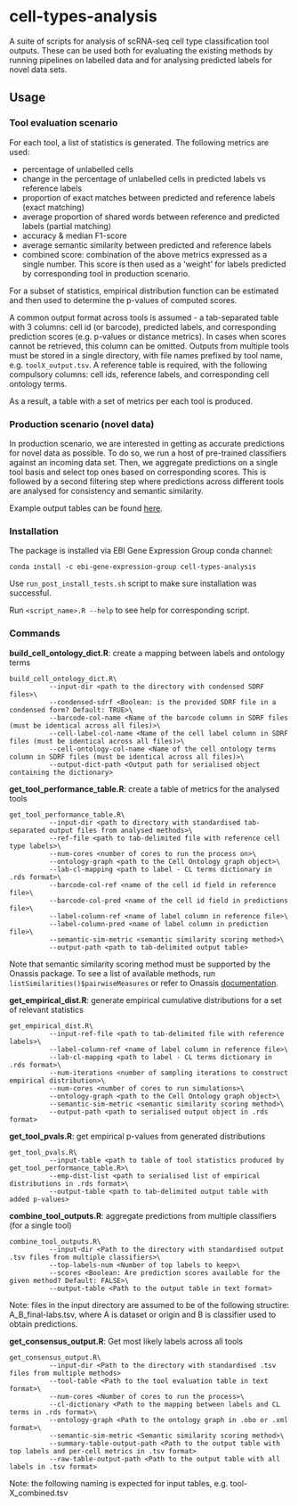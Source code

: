 # cell-types-analysis
A suite of scripts for analysis of scRNA-seq cell type classification tool outputs. These can be used both for evaluating the existing methods by running pipelines on labelled data and for analysing predicted labels for novel data sets.  

## Usage

### Tool evaluation scenario 
For each tool, a list of statistics is generated. The following metrics are used:
* percentage of unlabelled cells
* change in the percentage of unlabelled cells in predicted labels vs reference labels
* proportion of exact matches between predicted and reference labels (exact matching)
* average proportion of shared words between reference and predicted labels (partial matching)
* accuracy & median F1-score
* average semantic similarity between predicted and reference labels
* combined score: combination of the above metrics expressed as a single number. This score is then used as a 'weight' for labels predicted by corresponding tool in production scenario. 

For a subset of statistics, empirical distribution function can be estimated and then used to determine the p-values of computed scores.  

A common output format across tools is assumed - a tab-separated table with 3 columns: cell id (or barcode), predicted labels, and corresponding prediction scores (e.g. p-values or distance metrics). In cases when scores cannot be retrieved, this column can be omitted. Outputs from multiple tools must be stored in a single directory, with file names prefixed by tool name, e.g. `toolX_output.tsv`. A reference table is required, with the following compulsory columns: cell ids, reference labels, and corresponding cell ontology terms.

As a result, a table with a set of metrics per each tool is produced. 

### Production scenario (novel data)
In production scenario, we are interested in getting as accurate predictions for novel data as possible. To do so, we run a host of pre-trained classifiers against an incoming data set. Then, we aggregate predictions on a single tool basis and select top ones based on corresponding scores. This is followed by a second filtering step where predictions across different tools are analysed for consistency and semantic similarity. 

Example output tables can be found [here](https://github.com/ebi-gene-expression-group/cell-types-analysis/tree/master/example_output).

### Installation 
The package is installed via EBI Gene Expression Group conda channel:

```conda install -c ebi-gene-expression-group cell-types-analysis``` 

Use `run_post_install_tests.sh` script to make sure installation was successful. 

Run `<script_name>.R --help` to see help for corresponding script.  

### Commands 
**build_cell_ontology_dict.R**: create a mapping between labels and ontology terms
```
build_cell_ontology_dict.R\
          --input-dir <path to the directory with condensed SDRF files>\
          --condensed-sdrf <Boolean: is the provided SDRF file in a condensed form? Default: TRUE>\
          --barcode-col-name <Name of the barcode column in SDRF files (must be identical across all files)>\
          --cell-label-col-name <Name of the cell label column in SDRF files (must be identical across all files)>\
          --cell-ontology-col-name <Name of the cell ontology terms column in SDRF files (must be identical across all files)>\
          --output-dict-path <Output path for serialised object containing the dictionary>
```

**get_tool_performance_table.R**: create a table of metrics for the analysed tools
```
get_tool_performance_table.R\
          --input-dir <path to directory with standardised tab-separated output files from analysed methods>\
          --ref-file <path to tab-delimited file with reference cell type labels>\
          --num-cores <number of cores to run the process on>\
          --ontology-graph <path to the Cell Ontology graph object>\
          --lab-cl-mapping <path to label - CL terms dictionary in .rds format>\
          --barcode-col-ref <name of the cell id field in reference file>\
          --barcode-col-pred <name of the cell id field in predictions file>\
          --label-column-ref <name of label column in reference file>\
          --label-column-pred <name of label column in prediction file>\
          --semantic-sim-metric <semantic similarity scoring method>\    
          --output-path <path to tab-delimited output table>
```
Note that semantic similarity scoring method must be supported by the Onassis package. To see a list of available methods, run `listSimilarities()$pairwiseMeasures` or refer to Onassis [documentation](https://bioconductor.org/packages/release/bioc/html/Onassis.html). 

**get_empirical_dist.R**: generate empirical cumulative distributions for a set of relevant statistics
```
get_empirical_dist.R\
          --input-ref-file <path to tab-delimited file with reference labels>\
          --label-column-ref <name of label column in reference file>\
          --lab-cl-mapping <path to label - CL terms dictionary in .rds format>\
          --num-iterations <number of sampling iterations to construct empirical distribution>\
          --num-cores <number of cores to run simulations>\
          --ontology-graph <path to the Cell Ontology graph object>\
          --semantic-sim-metric <semantic similarity scoring method>\  
          --output-path <path to serialised output object in .rds format>
```

**get_tool_pvals.R**: get empirical p-values from generated distributions
```
get_tool_pvals.R\
          --input-table <path to table of tool statistics produced by get_tool_performance_table.R>\
          --emp-dist-list <path to serialised list of empirical distributions in .rds format>\
          --output-table <path to tab-delimited output table with added p-values> 
```

**combine_tool_outputs.R**: aggregate predictions from multiple classifiers (for a single tool)
```
combine_tool_outputs.R\
          --input-dir <Path to the directory with standardised output .tsv files from multiple classifiers>\
          --top-labels-num <Number of top labels to keep>\
          --scores <Boolean: Are prediction scores available for the given method? Default: FALSE>\
          --output-table <Path to the output table in text format>
```
Note: files in the input directory are assumed to be of the following structire: A_B_final-labs.tsv, where A is dataset or origin and B is classifier used to obtain predictions.

**get_consensus_output.R**: Get most likely labels across all tools
```
get_consensus_output.R\
          --input-dir <Path to the directory with standardised .tsv files from multiple methods>
          --tool-table <Path to the tool evaluation table in text format>\
          --num-cores <Number of cores to run the process>\
          --cl-dictionary <Path to the mapping between labels and CL terms in .rds format>\
          --ontology-graph <Path to the ontology graph in .obo or .xml format>\
          --semantic-sim-metric <Semantic similarity scoring method>\
          --summary-table-output-path <Path to the output table with top labels and per-cell metrics in .tsv format>
          --raw-table-output-path <Path to the output table with all labels in .tsv format>
```
Note: the following naming is expected for input tables, e.g. tool-X_combined.tsv

